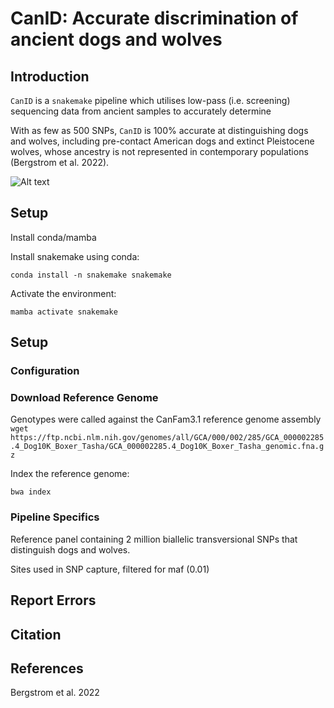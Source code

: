 # CanID: Accurate discrimination of ancient dogs and wolves

## **Introduction**
`CanID` is a `snakemake` pipeline which utilises low-pass (i.e. screening) sequencing data from ancient samples to accurately determine 

With as few as 500 SNPs, `CanID` is 100% accurate at distinguishing dogs and wolves, including pre-contact American dogs and extinct Pleistocene wolves, whose ancestry is not represented in contemporary populations (Bergstrom et al. 2022).



![Alt text](path/to/image)

## **Setup**

Install conda/mamba

Install snakemake using conda:

`conda install -n snakemake snakemake`

Activate the environment:

`mamba activate snakemake`

## **Setup**
### **Configuration**


### **Download Reference Genome**
Genotypes were called against the CanFam3.1 reference genome assembly
`wget https://ftp.ncbi.nlm.nih.gov/genomes/all/GCA/000/002/285/GCA_000002285.4_Dog10K_Boxer_Tasha/GCA_000002285.4_Dog10K_Boxer_Tasha_genomic.fna.gz`

Index the reference genome:

`bwa index`


### **Pipeline Specifics**

Reference panel containing 2 million biallelic transversional SNPs that distinguish dogs and wolves.

Sites used in SNP capture, filtered for maf (0.01)


## **Report Errors**


## **Citation**

## **References**
Bergstrom et al. 2022
